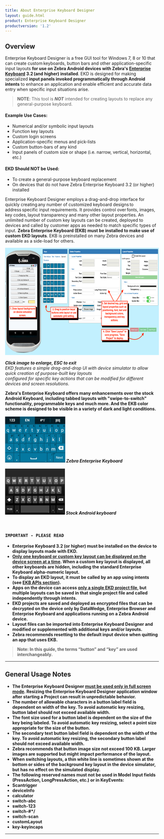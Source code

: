 ```yaml
---
title: About Enterprise Keyboard Designer
layout: guide.html
product: Enterprise Keyboard Designer
productversion: '1.2'
---
```


## Overview

Enterprise Keyboard Designer is a free GUI tool for Windows 7, 8 or 10 that can create custom keyboards, button bars and other application-specific input layouts **for use on Zebra Android devices with Zebra's [Enterprise Keyboard](/enterprise-keyboard) 3.2 (and higher) installed**. EKD is designed for making specialized **input panels invoked programmatically through Android intents** to enhance an application and enable efficient and accurate data entry when specific input situations arise. 

>**NOTE**: This tool is ***NOT*** intended for creating layouts to replace any general-purpose keyboard.

#### Example Use Cases:
* Numerical and/or symbolic input layouts
* Function key layouts
* Custom login screens
* Application-specific menus and pick-lists
* Custom button-bars of any kind
* Input panels of custom size or shape (i.e. narrow, vertical, horizontal, etc.)

#### EKD Should NOT be Used:
* To create a general-purpose keyboard replacement
* On devices that do not have Zebra Enterprise Keyboard 3.2 (or higher) installed

Enterprise Keyboard Designer employs a drag-and-drop interface for quickly creating any number of customized keyboard designs to address specific input requirements. It provides control over fonts, images, key codes, layout transparency and many other layout properties. An unlimited number of custom key layouts can be created, deployed to devices and called by customer apps as needed to match specific types of input. **Zebra Enterprise Keyboard (EKB) must be installed to make use of custom EKD layouts**. EKB is preinstalled on many Zebra devices and available as a side-load for others. 

<img alt="" style="height:350px" src="ekd_main_steps.png"/>

***Click image to enlarge, ESC to exit***<br>*EKD features a simple drag-and-drop UI with device simulator to allow quick creation of purpose-built key layouts <br>configured for specific key actions that can be modified for different devices and screen resolutions*.

<b>Zebra's Enterprise Keyboard offers many enhancements over the stock Android Keyboard, including tabbed layouts with "swipe-to-switch" functionality, programmable keys and much more. And the EKB color scheme is designed to be visible in a variety of dark and light conditions. 
<br>
<br>
<img alt="" style="height:150px" src="keyboard_alone.png"/>
***Zebra Enterprise Keyboard***
<br>
<br>
<img alt="" style="height:150px" src="keyboard_android.png"/>
***Stock Android keyboard***

<br>

### `IMPORTANT - PLEASE READ`
* **Enterprise Keyboard 3.2 (or higher) must be installed on the device** to display layouts made with EKD.
* **<u>Only one keyboard or custom key layout can be displayed on the device screen at a time</u>**. When a custom key layout is displayed, all other keyboards are hidden, including the standard Enterprise Keyboard alpha-numeric layout. 
* **To display an EKD layout, it must be called by an app using intents** (see [EKB APIs section](/enterprise-keyboard/latest/guide/apis)).
* **Apps on the device can access <u>only a single EKD project file</u>**, but multiple layouts can be saved in that single project file and called independently through intents.  
* EKD projects are saved and deployed as encrypted files that can be decrypted on the device only by **DataWedge, Enterprise Browser and Enterprise Keyboard** and applications running on a Zebra Android device. 
* Layout files can be imported into Enterprise Keyboard Designer and modified or supplemented with additional keys and/or layouts. 
* **Zebra recommends resetting to the default input device when quitting an app that uses EKB**. 

> **Note**: In this guide, the terms “button” and “key” are used interchangeably. 

-----

## General Usage Notes

* **The Enterprise Keyboard Designer <u>must be used only in full screen mode**</u>. Resizing the Enterprise Keyboard Designer application window after starting a Project can result in unpredictable behavior. 
* **The number of allowable characters in a button label field is dependent on width of the key**. To avoid automatic key resizing, button label should not exceed available width. 
* **The font size used for a button label is dependent on the size of the key being labeled**. To avoid automatic key resizing, select a point size appropriate for the size of the button.
* **The secondary text button label field is dependent on the width of the key**. To avoid automatic key resizing, the secondary button label should not exceed available width.
* **Zebra recommends that button image size not exceed 100 KB**. Larger images are supported but might impact performance of the layout. 
* When switching layouts, a thin white line is sometimes shown at the bottom or sides of the background key layout in the device simulator, but has no effect on the simulated display.
* The following reserved names must not be used in Model Input fields (PressAction, LongPressAction, etc.) or in KeyEvents: 
 * Scantrigger
 * deviceInfo
 * calculator
 * switch-abc
 * switch-123
 * switch-&#35;&#42;&#47;
 * switch-scan
 * customLayout
 * key-keyincaps

-----